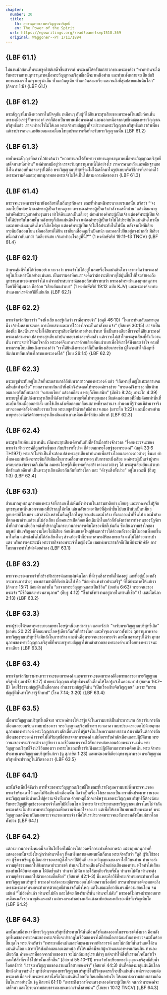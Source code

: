 ```yaml
---
chapter:
  number: 20
  title:
    th: ฤทธานุภาพของพระวิญญาณบริสุทธิ์
    en: The Power of the Spirit
  url: https://egwwritings.org/read?panels=p1518.369
  original: Waggoner--PT 1/11/1894
---
```


## {LBF 61.1}

ไม่นานนักก่อนที่พระเยซูคริสต์เสด็จขึ้นสวรรค์ พระองค์ได้ตรัสแก่สาวกของพระองค์ว่า “พวกท่านจะได้รับพระราชทานฤทธานุภาพเมื่อพระวิญญาณบริสุทธิ์เสด็จมาเหนือท่าน และท่านทั้งหลายจะเป็นสักขีพยานของเราในกรุงเยรูซาเล็ม ทั่วแคว้นยูเดีย ทั่วแคว้นสะมาเรีย และจนถึงที่สุดปลายแผ่นดินโลก” (กิจการ 1:8) {LBF 61.1}

## {LBF 61.2}

พระสัญญานี้มาถึงพวกเราในปัจจุบัน เหมือนๆ กับผู้ที่ได้ยินพระสุรเสียงของพระองค์ในสมัยก่อนนั้น เพราะเมื่อเรารู้จักพระองค์ เราก็ต้องเป็นพยานเพื่อพระองค์ และนอกเหนือจากฤทธิ์เดชของพระวิญญาณบริสุทธิ์แล้ว เราจะทำอะไรไม่ได้เลย พระเจ้าทรงสัญญาที่จะประทานพระวิญญาณบริสุทธิ์แก่เราถ้าเพียงแต่เราปรารถนาและยินยอมตามเงื่อนไขทุกประการเพื่อที่จะรับพระวิญญาณนั้น {LBF 61.2}

## {LBF 61.3}

ขอย้ำพระสัญญาที่กล่าวไว้ข้างต้นว่า “พวกท่านจะได้รับพระราชทานฤทธานุภาพเมื่อพระวิญญาณบริสุทธิ์เสด็จมาเหนือท่าน” แต่คำถามมีอยู่ว่า เราจะรับฤทธานุภาพนี้ได้อย่างไร เราควรคาดหวังและอธิษฐานขอสิ่งใด คำตอบที่พอจะสรุปได้คือ พระวิญญาณบริสุทธิ์คงไม่ได้เสด็จมาในรูปแบบหรือวิธีการที่เราคาดไว้ เพราะความคิดและฤทธานุภาพของพระเจ้าไม่ได้เป็นไปตามความคิดของเรา {LBF 61.3}

## {LBF 61.4}

พระวจนะของพระเจ้ามายังเอลียาห์ในถิ่นทุรกันดาร ขณะที่ท่านหนีพระนางเยเซเบลนั้น ตรัสว่า “‘จงออกไปยืนต่อหน้าองค์พระผู้เป็นเจ้าบนภูเขา เพราะองค์พระผู้เป็นเจ้ากำลังจะเสด็จผ่าน’ แล้วมีลมพายุกล้าพัดปะทะภูเขาอย่างรุนแรง ทำให้หินแตกเป็นเสี่ยงๆ ต่อหน้าองค์พระผู้เป็นเจ้า แต่องค์พระผู้เป็นเจ้าไม่ได้ประทับในลมนั้น หลังพายุก็เกิดแผ่นดินไหว แต่องค์พระผู้เป็นเจ้าไม่ได้ประทับในแผ่นดินไหวนั้น และภายหลังแผ่นดินไหวก็เกิดไฟลุก แต่องค์พระผู้เป็นเจ้าไม่ได้ประทับในไฟนั้น หลังจากไฟมีเสียงกระซิบอันอ่อนโยน เมื่อเอลียาห์ได้ยิน เขาก็ยกเสื้อคลุมขึ้นปิดหน้า และออกไปยืนอยู่ตรงปากถ้ำ มีเสียงหนึ่งกล่าวกับเขาว่า ‘เอลียาห์เอ๋ย เจ้ามาทำอะไรอยู่ที่นี่?’” (1 พงศ์กษัตริย์ 19:11–13 TNCV) {LBF 61.4}

## {LBF 62.1}

ถ้าพระคัมภีร์ไม่ได้เขียนอย่างเจาะจงว่า พระเจ้าไม่ได้อยู่ในลมหรือในแผ่นดินไหว เราคงคิดว่าพระองค์อยู่ในสิ่งเหล่านั้นอย่างแน่นอน เป็นธรรมดาที่คนเราจะคิดว่าต้องระดับพายุไต้ฝุ่นขึ้นไปที่จะสำแดงถึงฤทธานุภาพของพระเจ้าได้ แต่จากประสบการณ์ของเอลียาห์เราพบว่า พระองค์ทรงสำแดงฤทธานุภาพโดยวิธีที่นุ่มนวล คือด้วย “เสียงอันแผ่วเบา” (1 พงศ์กษัตริย์ 19:12 ฉบับ KJV) และพระองค์จะทรงสำแดงแก่เราด้วยวิธีนี้เช่นกัน {LBF 62.1}

## {LBF 62.2}

พระเจ้าตรัสกับเราว่า “จงนิ่งเสีย และรู้เถิดว่า เราคือพระเจ้า” (สดุดี 46:10) “ในการหันกลับและหยุดนิ่ง เจ้าทั้งหลายจะรอด การเงียบสงบและการไว้วางใจจะเป็นกำลังของเจ้า” (อิสยาห์ 30:15) เราจำเป็นต้องนิ่ง มิฉะนั้นเราจะไม่ได้ยินพระสุรเสียงที่ตรัสมาอย่างแผ่วเบา ซึ่งเป็นทางเดียวที่เราจะได้ยินพระองค์ พระองค์สามารถเปล่งพระสุรเสียงกำปนาทอย่างน่าสะพรึงกลัว แต่เราจะไม่เข้าใจพระสุรเสียงที่ดังกังวานนั้น เพราะจะทำให้ตกใจกลัว พระองค์จึงมาหาเราด้วยเสียงอันแผ่วเบาเพื่อให้เราได้ฟังและเข้าใจ ตามที่พระธรรมโยบเขียนถึงพระองค์ว่า “เราได้ยินถึงพระองค์ก็เป็นเพียงเสียงกระซิบ ผู้ใดจะเข้าใจถึงฤทธิ์กัมปนาทอันเกรียงไกรของพระองค์ได้” (โยบ 26:14) {LBF 62.2}

## {LBF 62.3}

พระเยซูประทับอยู่ในเรือที่ทะเลสาบกาลิลีกับพวกสาวกของพระองค์ แล้ว “เกิดพายุใหญ่ในทะเลสาบจนคลื่นซัดท่วมเรือ” พวกสาวกพากันกลัวยิ่งนักจึงร้องขอให้พระองค์ทรงช่วย “พระองค์จึงทรงลุกขึ้นห้ามลมและตรัสกับทะเลว่า ‘จงสงบเงียบ’ แล้วลมก็สงบ พายุก็เงียบสนิท” (มัทธิว 8:24; มาระโก 4:39) พระเยซูไม่ได้เปล่งพระสุรเสียงให้ดังกว่าเสียงพายุเพื่อให้พายุสงบลง มีแต่คนอ่อนแอที่มีปมด้อยเท่านั้นที่ตะเบ็งเสียงเมื่อออกคำสั่ง เขาใช้เสียงดังเพื่อกลบเกลื่อนสภาพที่ขาดอำนาจ ส่วนคนที่รู้ว่าตนมีอำนาจจริง เขาจะออกคำสั่งด้วยเสียงราบเรียบ พระเยซูตรัสด้วยสิทธิอำนาจเสมอ (มาระโก 1:22) และเมื่อทรงห้ามพายุพระองค์ตรัสด้วยพระสุรเสียงอันแผ่วเบาเหมือนที่ตรัสกับเอลียาห์ {LBF 62.3}

## {LBF 62.4}

พระสุรเสียงอันแผ่วเบานั้น เป็นพระสุรเสียงเดียวกันกับที่ตรัสเมื่อสร้างจักรวาล “โดยพระวจนะของพระเจ้า ฟ้าสวรรค์ก็ถูกสร้างขึ้นมา กับบริวารทั้งปวง ก็ด้วยลมพระโอษฐ์ของพระองค์” (สดุดี 33:6 TH1971) พระเจ้าไม่จำเป็นที่จะต้องเปล่งพระสุรเสียงกำปนาทเพื่อสร้างโลกและดวงดาวต่างๆ ขึ้นมา คำสั่งของแม่ทัพถึงจะกระซิบก็ยังมีผลในการเคลื่อนทหารพอๆ กับการตะเบ็งเสียง องค์พระผู้เป็นเจ้าผู้ทรงครอบครองจักรวาลก็เช่นกัน ลมพระโอษฐ์ก็เพียงพอที่จะสร้างดวงดาวต่างๆ ได้ พระสุรเสียงอันแผ่วเบาที่ตรัสแก่เอลียาห์ เป็นพระสุรเสียงเดียวกันกับที่สร้างโลก และ “ค้ำจุนสิ่งทั้งปวง” อยู่ในขณะนี้ (ฮีบรู 1:3) {LBF 62.4}

## {LBF 63.1}

ส่วนมากฤทธานุภาพของพระเจ้าที่เรามองไม่เห็นยังทำงานในธรรมชาติอย่างเงียบๆ และเราคงจะไม่รู้จักฤทธานุภาพนั้นนอกจากผลที่ปรากฏให้เห็น เช่นพลังแสงอาทิตย์ที่อุ้มน้ำขึ้นไปบนฟ้านับเป็นหมื่นๆ ลูกบาศก์กิโลเมตร แล้วส่งน้ำเหล่านั้นคืนสู่โลกในรูปของฝนและน้ำค้าง ทั้งละอองน้ำที่ขึ้นไป และน้ำค้างที่ตกลงมาล้วนแล้วแต่ไม่ส่งเสียง เมื่อคนเราเปิดก๊อกเพื่อเติมน้ำในแก้วก็ยังดังกว่าการทำงานของวัฏจักรน้ำที่กล่าวมาเสียอีก พลังที่ปรากฏในกระบวนการการเติบโตของพืชก็เช่นกัน ซึ่งเกินความเข้าใจของมนุษย์ มันเจริญงอกงามโดยไม่มีเสียง ก้อนหินขนาดใหญ่ยังแตกร้าวได้ด้วยพลังของพืชใบอ่อนที่งอกขึ้นมาในหิน แต่พลังนั้นไม่ได้ส่งเสียงใดๆ ส่วนท้องฟ้าก็ประกาศพระสิริของพระเจ้า แต่ไม่ใช่ด้วยการเป่าแตร หรือการเคาะระฆัง พระราชกิจของพระเจ้าใหญ่ยิ่งนัก ผลแห่งพระราชกิจก็เป็นที่ประจักษ์ชัด การโฆษณาจะทำให้ค่าด้อยค่าลง {LBF 63.1}

## {LBF 63.2}

พระวจนะของพระเจ้าที่สร้างฟ้าสวรรค์และแผ่นดินโลก ที่ค้ำจุนสิ่งสารพัดให้คงอยู่ และที่อยู่เบื้องหลังกระบวนการต่างๆ ของธรรมชาติที่ยังดำเนินไป คือ “ถ้อยคำแห่งข่าวประเสริฐ” ที่ได้ประกาศให้แก่เรา (กิจการ 15:7) ถ้อยคำเหล่านั้น “มาจากพระวิญญาณและเป็นชีวิต” (ยอห์น 6:63) พระวจนะของพระเจ้า “มีชีวิตและทรงพลานุภาพ” (ฮีบรู 4:12) “ซึ่งกำลังทำงานอยู่ภายในท่านที่เชื่อ” (1 เธสะโลนิกา 2:13) {LBF 63.2}

## {LBF 63.3}

พระผู้ช่วยให้รอดทรงระบายลมพระโอษฐ์เหนือเหล่าสาวก และตรัสว่า “จงรับพระวิญญาณบริสุทธิ์เถิด” (ยอห์น 20:22) นี่คือลมพระโอษฐ์เดียวกันกับที่สร้างโลก และค้ำจุนดวงดาวทั้งปวง ฤทธานุภาพของพระวิญญาณบริสุทธิ์จึงมีพลังในการสร้าง และนั่นคือพระวจนะของพระเจ้า ฉะนั้นพอจะสรุปได้ว่า ฤทธานุภาพของพระวิญญาณบริสุทธิ์ที่พระเยซูทรงสัญญาให้เหล่าสาวกของพระองค์จะมาโดยทางพระวจนะทางเดียว {LBF 63.3}

## {LBF 63.4}

พระเจ้าตรัสกับเราผ่านพระวจนะของพระองค์ และพระวจนะของพระองค์คือพระแสงของพระวิญญาณบริสุทธิ์ (เอเฟซัส 6:17) ฝ่ายพระวิญญาณบริสุทธิ์ทรงตักเตือนให้โลกรู้แจ้งในความบาป (ยอห์น 16:7–8) โดยใช้ธรรมบัญญัติเป็นสื่อกลาง ส่วนธรรมบัญญัตินั้น “เป็นเรื่องฝ่ายจิตวิญญาณ” เพราะ “ธรรมบัญญัตินั้นทำให้เรารู้จักบาป” (โรม 7:14; 3:20) {LBF 63.4}

## {LBF 63.5}

เมื่อพระวิญญาณบริสุทธิ์เสด็จมา พระองค์ทรงให้เรารู้แจ้งในความบาปเป็นประการแรก ถ้าเรารับการตักเตือนและยอมรับความบาปของเรา พระวิญญาณบริสุทธิ์จะทรงยกเอาความบาปของเราออกไปด้วยฤทธานุภาพของพระองค์ พระวิญญาณทรงตักเตือนเราให้รู้แจ้งในเรื่องความชอบธรรม ถ้าเราขัดขืนต่อการตักเตือนของพระองค์ เราจะไม่ได้รับฤทธิ์อำนาจจากพระองค์ แต่เมื่อเรารับคำตักเตือนและปฏิบัติตาม พระวจนะของพระเจ้าจะดำรงอยู่กับเรา และชีวิตของเราจะได้รับการหล่อหลอมด้วยพระวจนะนั้น พระวิญญาณบริสุทธิ์จึงนำชีวิตของเรา เพราะในขณะที่เรารับฟังและปฏิบัติตามการทรงเตือนนั้น พระเจ้าทรงประทานพระวิญญาณบริสุทธิ์แก่เรา (ดู สุภาษิต 1:23) และแน่นอนทีเดียวฤทธานุภาพของพระวิญญาณบริสุทธิ์จะปรากฏในชีวิตของเรา {LBF 63.5}

## {LBF 64.1}

ฉะนั้นจึงเห็นได้ชัดว่า การที่จะขอพระวิญญาณบริสุทธิ์ในขณะที่เรายังกุมความบาปซึ่งพระวจนะของพระเจ้าห้ามเอาไว้ และไม่ฟังเสียงตักเตือนนั้น ถือว่าเป็นเรื่องโง่เขลาและเป็นการหมิ่นประมาทงานของพระวิญญาณซึ่งนำคนไปสู่ความจริงทั้งมวล ด้วยเหตุนี้ถ้าจะอธิษฐานขอพระวิญญาณบริสุทธิ์ก็ต้องน้อมรับพระบัญญัติทุกข้อของพระเจ้าโดยไม่มีเงื่อนไข แล้วพระเจ้าจะประทานพระวิญญาณแก่เราโดยไม่จำกัด พระองค์จะไม่ประทานพระวิญญาณเพื่อความพึงพอใจของเรา แต่เพื่อให้เราเป็นพยานฝ่ายพระองค์ พระวิญญาณเสด็จมาเปิดเผยพระวจนะของพระเจ้า เพื่อให้เราประกาศพระวจนะอันทรงพลังนั้นแก่ชาวโลกทั้งปวง {LBF 64.1}

## {LBF 64.2}

แต่กระบวนการทั้งหมดนี้จะเป็นไปโดยไม่มีการโอ้อวดหรือกระทำเพื่อเอาหน้า แม้ว่าฤทธานุภาพที่แสดงออกนั้นจะยิ่งใหญ่กว่าอำนาจใดๆ ที่คนทั้งหลายเคยพบเห็นก็ตาม พระเจ้าตรัสว่า “ดูสิ ผู้รับใช้ของเรา ผู้ซึ่งเราเชิดชู ผู้เลือกสรรของเราผู้ซึ่งใจเราปีติยินดี เราเอาวิญญาณของเราใส่ไว้บนท่าน ท่านจะส่งความยุติธรรมออกไปยังบรรดาประชาชาติ ท่านจะไม่ร้องเสียงดังหรือเปล่งเสียงของท่าน หรือทำให้เสียงของท่านได้ยินตามถนน ไม้อ้อช้ำแล้ว ท่านจะไม่หัก และไส้ตะเกียงริบหรี่นั้น ท่านจะไม่ดับ ท่านจะส่งความยุติธรรมออกไปด้วยความซื่อสัตย์” (อิสยาห์ 42:1–3) นี่แหละคือวิธีที่พระเจ้าทรงกระทำการโดยพระวิญญาณบริสุทธิ์ พระองค์จะส่งความยุติธรรมออกไปด้วยความซื่อสัตย์ บรรดาประชาชาติจะตกตะลึง เพราะพระองค์ทรงกระทำการด้วยฤทธิ์อำนาจอันยิ่งใหญ่ แต่ในขณะเดียวกันทรงมีความอ่อนโยน จนแม้แต่ “ไม้อ้อช้ำแล้ว ท่านจะไม่หัก และไส้ตะเกียงริบหรี่นั้น ท่านจะไม่ดับ” พระองค์ไม่ทรงประกอบการเหมือนพลังของพายุอันแรงกล้า แต่ทรงกระทำอย่างพลังแสงอาทิตย์และพลังของพืชที่เจริญเติบโต {LBF 64.2}

## {LBF 64.3}

ฉะนั้นฤทธิ์อำนาจที่พระวิญญาณบริสุทธิ์ประทานให้นั้นคือพลังที่แสดงออกในธรรมชาติทั้งมวล คือพลังฤทธิ์เดชของพระวจนะของพระเจ้าซึ่งจะปรากฏในชีวิตของเราได้ก็ต่อเมื่อเราน้อมรับเอาพระวจนะนั้นด้วยสิ้นสุดใจ พระเจ้าตรัสว่า “เพราะเหมือนฝนและหิมะลงมาจากฟ้าสวรรค์ และไม่กลับที่นั่นเว้นแต่ได้รดแผ่นดินโลก แล้วทำให้บังเกิดผลและแตกหน่อ ทั้งให้เมล็ดพืชแก่ผู้หว่านและอาหารแก่คนกิน ทำนองเดียวกัน คำของเราที่ออกจากปากของเรา จะไม่กลับมาสู่เราเปล่าๆ แต่จะทำให้สิ่งที่เราพอใจนั้นสำเร็จ และให้สิ่งที่เราใช้ไปทำนั้นเสร็จสิ้น” (อิสยาห์ 55:10–11) พระเจ้ายังเปรียบพระวิญญาณบริสุทธิ์กับน้ำ โดยตรัสว่า “เราจะเทวิญญาณของเราบนเชื้อสายของเจ้า” (อิสยาห์ 44:3) ฝนที่ตกลงมาสู่แผ่นดินโลกมีพลังอำนาจเช่นไร ฤทธิ์อำนาจของพระวิญญาณบริสุทธิ์ในชีวิตของเราก็จะเป็นเช่นนั้น แต่เราจะยอมต่อพระองค์เพื่อจะรับพระพรเหล่านี้หรือไม่ แผ่นดินโลกบังเกิดผลขึ้นอย่างไร ให้ผลแห่งความชอบธรรมเกิดขึ้นในเราอย่างนั้น (ดู อิสยาห์ 61:11) “เพราะถึงเวลาที่จะแสวงหาองค์พระผู้เป็นเจ้า จนกว่าพระองค์จะเสด็จมา และโปรยความชอบธรรมลงบนพวกเจ้าดั่งสายฝน” (โฮเชยา 10:12 TNCV) {LBF 64.3}
